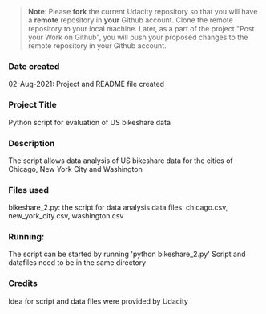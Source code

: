 >**Note**: Please **fork** the current Udacity repository so that you will have a **remote** repository in **your** Github account. Clone the remote repository to your local machine. Later, as a part of the project "Post your Work on Github", you will push your proposed changes to the remote repository in your Github account.

### Date created
02-Aug-2021: Project and README file created

### Project Title
Python script for evaluation of US bikeshare data

### Description
The script allows data analysis of US bikeshare data for the cities of Chicago, New York City and Washington

### Files used
bikeshare_2.py: the script for data analysis
data files: chicago.csv, new_york_city.csv, washington.csv

### Running: 
The script can be started by running 'python bikeshare_2.py'
Script and datafiles need to be in the same directory

### Credits
Idea for script and data files were provided by Udacity

